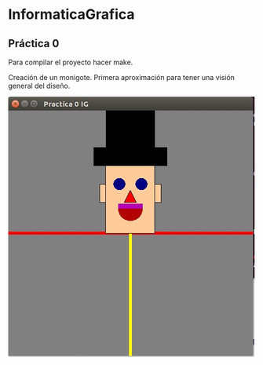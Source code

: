 # InformaticaGrafica

## Práctica 0

Para compilar el proyecto hacer make.

Creación de un monigote. Primera aproximación para tener una visión general del diseño.

![Imagen](https://github.com/layoel/InformaticaGrafica/blob/master/imagenes/p0.JPG)